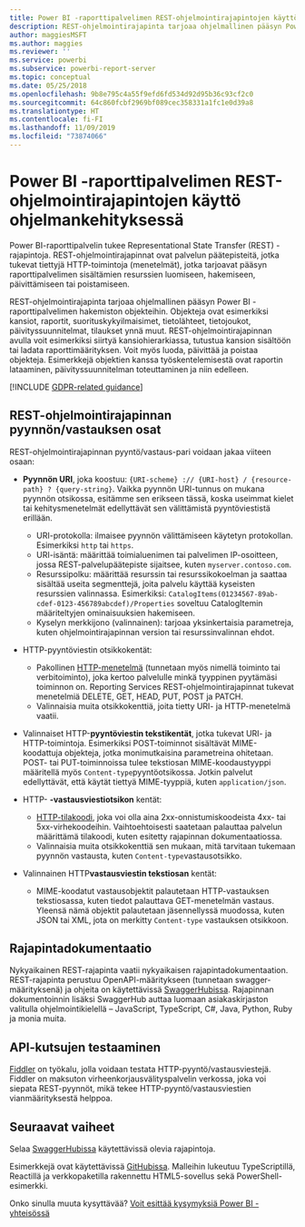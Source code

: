 ```yaml
---
title: Power BI -raporttipalvelimen REST-ohjelmointirajapintojen käyttö ohjelmankehityksessä
description: REST-ohjelmointirajapinta tarjoaa ohjelmallinen pääsyn Power BI -raporttipalvelimen hakemiston objekteihin.
author: maggiesMSFT
ms.author: maggies
ms.reviewer: ''
ms.service: powerbi
ms.subservice: powerbi-report-server
ms.topic: conceptual
ms.date: 05/25/2018
ms.openlocfilehash: 9b8e795c4a55f9efd6fd534d92d95b36c93cf2c0
ms.sourcegitcommit: 64c860fcbf2969bf089cec358331a1fc1e0d39a8
ms.translationtype: HT
ms.contentlocale: fi-FI
ms.lasthandoff: 11/09/2019
ms.locfileid: "73874066"
---
```

# <a name="develop-with-the-rest-apis-for-power-bi-report-server"></a>Power BI -raporttipalvelimen REST-ohjelmointirajapintojen käyttö ohjelmankehityksessä

Power BI-raporttipalvelin tukee Representational State Transfer (REST) -rajapintoja. REST-ohjelmointirajapinnat ovat palvelun päätepisteitä, jotka tukevat tiettyjä HTTP-toimintoja (menetelmät), jotka tarjoavat pääsyn raporttipalvelimen sisältämien resurssien luomiseen, hakemiseen, päivittämiseen tai poistamiseen.

REST-ohjelmointirajapinta tarjoaa ohjelmallinen pääsyn Power BI -raporttipalvelimen hakemiston objekteihin. Objekteja ovat esimerkiksi kansiot, raportit, suorituskykyilmaisimet, tietolähteet, tietojoukot, päivityssuunnitelmat, tilaukset ynnä muut. REST-ohjelmointirajapinnan avulla voit esimerkiksi siirtyä kansiohierarkiassa, tutustua kansion sisältöön tai ladata raporttimäärityksen. Voit myös luoda, päivittää ja poistaa objekteja. Esimerkkejä objektien kanssa työskentelemisestä ovat raportin lataaminen, päivityssuunnitelman toteuttaminen ja niin edelleen.

[!INCLUDE [GDPR-related guidance](../includes/gdpr-hybrid-note.md)]

## <a name="components-of-a-rest-api-requestresponse"></a>REST-ohjelmointirajapinnan pyynnön/vastauksen osat

REST-ohjelmointirajapinnan pyyntö/vastaus-pari voidaan jakaa viiteen osaan:

* **Pyynnön URI**, joka koostuu: `{URI-scheme} :// {URI-host} / {resource-path} ? {query-string}`. Vaikka pyynnön URI-tunnus on mukana pyynnön otsikossa, esitämme sen erikseen tässä, koska useimmat kielet tai kehitysmenetelmät edellyttävät sen välittämistä pyyntöviestistä erillään.
  
  * URI-protokolla: ilmaisee pyynnön välittämiseen käytetyn protokollan. Esimerkiksi `http` tai `https`.
  * URI-isäntä: määrittää toimialuenimen tai palvelimen IP-osoitteen, jossa REST-palvelupäätepiste sijaitsee, kuten `myserver.contoso.com`.
  * Resurssipolku: määrittää resurssin tai resurssikokoelman ja saattaa sisältää useita segmenttejä, joita palvelu käyttää kyseisten resurssien valinnassa. Esimerkiksi: `CatalogItems(01234567-89ab-cdef-0123-456789abcdef)/Properties` soveltuu CatalogItemin määriteltyjen ominaisuuksien hakemiseen.
  * Kyselyn merkkijono (valinnainen): tarjoaa yksinkertaisia parametreja, kuten ohjelmointirajapinnan version tai resurssinvalinnan ehdot.
* HTTP-pyyntöviestin otsikkokentät:
  
  * Pakollinen [HTTP-menetelmä](https://www.w3.org/Protocols/rfc2616/rfc2616-sec9.html) (tunnetaan myös nimellä toiminto tai verbitoiminto), joka kertoo palvelulle minkä tyyppinen pyytämäsi toiminnon on. Reporting Services REST-ohjelmointirajapinnat tukevat menetelmiä DELETE, GET, HEAD, PUT, POST ja PATCH.
  * Valinnaisia muita otsikkokenttiä, joita tietty URI- ja HTTP-menetelmä vaatii.
* Valinnaiset HTTP-**pyyntöviestin tekstikentät**, jotka tukevat URI- ja HTTP-toimintoja. Esimerkiksi POST-toiminnot sisältävät MIME-koodattuja objekteja, jotka monimutkaisina parametreina ohitetaan. POST- tai PUT-toiminnoissa tulee tekstiosan MIME-koodaustyyppi määritellä myös `Content-type`pyyntöotsikossa. Jotkin palvelut edellyttävät, että käytät tiettyä MIME-tyyppiä, kuten `application/json`.
* HTTP- **-vastausviestiotsikon** kentät:
  
  * [HTTP-tilakoodi](https://www.w3.org/Protocols/HTTP/HTRESP.html), joka voi olla aina 2xx-onnistumiskoodeista 4xx- tai 5xx-virhekoodeihin. Vaihtoehtoisesti saatetaan palauttaa palvelun määrittämä tilakoodi, kuten esitetty rajapinnan dokumentaatiossa.
  * Valinnaisia muita otsikkokenttiä sen mukaan, mitä tarvitaan tukemaan pyynnön vastausta, kuten `Content-type`vastausotsikko.
* Valinnainen HTTP**vastausviestin tekstiosan** kentät:
  
  * MIME-koodatut vastausobjektit palautetaan HTTP-vastauksen tekstiosassa, kuten tiedot palauttava GET-menetelmän vastaus. Yleensä nämä objektit palautetaan jäsennellyssä muodossa, kuten JSON tai XML, jota on merkitty `Content-type` vastauksen otsikkoon.

## <a name="api-documentation"></a>Rajapintadokumentaatio

Nykyaikainen REST-rajapinta vaatii nykyaikaisen rajapintadokumentaation. REST-rajapinta perustuu OpenAPI-määritykseen (tunnetaan swagger-määrityksenä) ja ohjeita on käytettävissä [SwaggerHubissa](https://app.swaggerhub.com/apis/microsoft-rs/PBIRS/2.0). Rajapinnan dokumentoinnin lisäksi SwaggerHub auttaa luomaan asiakaskirjaston valitulla ohjelmointikielellä – JavaScript, TypeScript, C#, Java, Python, Ruby ja monia muita.

## <a name="testing-api-calls"></a>API-kutsujen testaaminen

[Fiddler](https://www.telerik.com/fiddler) on työkalu, jolla voidaan testata HTTP-pyyntö/vastausviestejä. Fiddler on maksuton virheenkorjausvälityspalvelin verkossa, joka voi siepata REST-pyynnöt, mikä tekee HTTP-pyyntö/vastausviestien vianmäärityksestä helppoa.

## <a name="next-steps"></a>Seuraavat vaiheet

Selaa [SwaggerHubissa](https://app.swaggerhub.com/apis/microsoft-rs/PBIRS/2.0) käytettävissä olevia rajapintoja.

Esimerkkejä ovat käytettävissä [GitHubissa](https://github.com/Microsoft/Reporting-Services). Malleihin lukeutuu TypeScriptillä, Reactillä ja verkkopaketilla rakennettu HTML5-sovellus sekä PowerShell-esimerkki.

Onko sinulla muuta kysyttävää? [Voit esittää kysymyksiä Power BI -yhteisössä](https://community.powerbi.com/)
